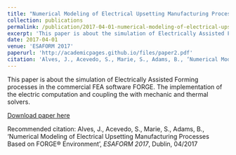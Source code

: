 ```yaml
---
title: "Numerical Modeling of Electrical Upsetting Manufacturing Processes Based on FORGE® Environment"
collection: publications
permalink: /publication/2017-04-01-numerical-modeling-of-electrical-upsetting-manufacturing-processes-based-on-forge-environment
excerpt: 'This paper is about the simulation of Electrically Assisted Forming processes in the commercial FEA software FORGE.'
date: 2017-04-01
venue: 'ESAFORM 2017'
paperurl: 'http://academicpages.github.io/files/paper2.pdf'
citation: 'Alves, J., Acevedo, S., Marie, S., Adams, B., ‘Numerical Modeling of Electrical Upsetting Manufacturing Processes Based on FORGE® Environment’, <i>ESAFORM 2017</i>, Dublin, 04/2017'
---
```

This paper is about the simulation of Electrically Assisted Forming processes in the commercial FEA software FORGE. The implementation of the electric computation and coupling the with mechanic and thermal solvers.

[Download paper here](http://academicpages.github.io/files/paper2.pdf)

Recommended citation: Alves, J., Acevedo, S., Marie, S., Adams, B., ‘Numerical Modeling of Electrical Upsetting Manufacturing Processes Based on FORGE® Environment’, <i>ESAFORM 2017</i>, Dublin, 04/2017
